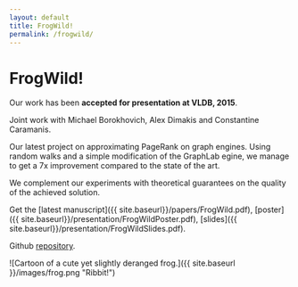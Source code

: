```yaml
---
layout: default
title: FrogWild!
permalink: /frogwild/
---
```


FrogWild!
=========

Our work has been **accepted for presentation at VLDB, 2015**.

Joint work with Michael Borokhovich, Alex Dimakis and Constantine Caramanis.

Our latest project on approximating PageRank on graph engines. Using random walks and a simple modification of the GraphLab egine, we manage to get a 7x improvement compared to the state of the art.

We complement our experiments with theoretical guarantees on the quality of the achieved solution.

Get the [latest manuscript]({{ site.baseurl}}/papers/FrogWild.pdf),
[poster]({{ site.baseurl}}/presentation/FrogWildPoster.pdf),
[slides]({{ site.baseurl}}/presentation/FrogWildSlides.pdf).

Github [repository](https://github.com/michaelbor/frogwild).

![Cartoon of a cute yet slightly deranged frog.]({{ site.baseurl }}/images/frog.png "Ribbit!")
